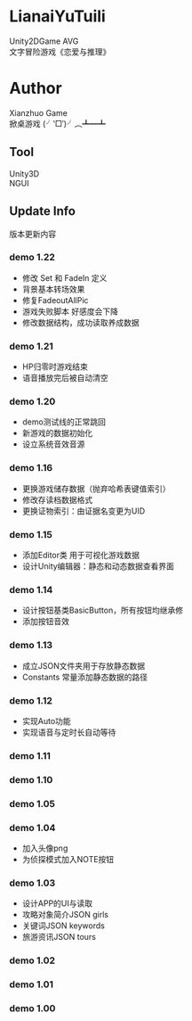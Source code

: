 # LianaiYuTuili  
Unity2DGame AVG  
文字冒险游戏《恋爱与推理》  
# Author  
Xianzhuo Game  
掀桌游戏 (╯‵□′)╯︵┻━┻  
## Tool  
Unity3D  
NGUI  
## Update Info  
版本更新内容  

### demo 1.22  
* 修改 Set 和 FadeIn 定义
* 背景基本转场效果
* 修复FadeoutAllPic
* 游戏失败脚本 好感度会下降
* 修改数据结构，成功读取养成数据

### demo 1.21  
* HP归零时游戏结束
* 语音播放完后被自动清空  

### demo 1.20  
* demo测试线的正常跳回
* 新游戏的数据初始化
* 设立系统音效音源

### demo 1.16  
* 更换游戏储存数据（抛弃哈希表键值索引）  
* 修改存读档数据格式  
* 更换证物索引：由证据名变更为UID  

### demo 1.15  
* 添加Editor类 用于可视化游戏数据
* 设计Unity编辑器：静态和动态数据查看界面

### demo 1.14  
* 设计按钮基类BasicButton，所有按钮均继承修  
* 添加按钮音效  

### demo 1.13  
* 成立JSON文件夹用于存放静态数据
* Constants 常量添加静态数据的路径

### demo 1.12  
* 实现Auto功能
* 实现语音与定时长自动等待

### demo 1.11  


### demo 1.10  

### demo 1.05  

### demo 1.04  
* 加入头像png
* 为侦探模式加入NOTE按钮

### demo 1.03  
* 设计APP的UI与读取  
* 攻略对象简介JSON girls  
* 关键词JSON keywords  
* 旅游资讯JSON tours  

### demo 1.02  
### demo 1.01  
### demo 1.00  
